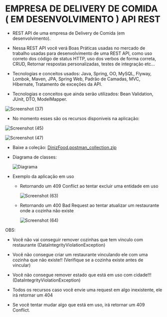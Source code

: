 # EMPRESA DE DELIVERY DE COMIDA ( EM DESENVOLVIMENTO ) API REST

 - REST API de uma empresa de Delivery de Comida (em desenvolvimento).

 - Nessa REST API você verá Boas Práticas usadas no mercado de trabalho usadas para desenvolvimento de uma REST API, como uso 
  correto dos código de status HTTP, uso dos verbos de forma correta, CRUD, Retornar respostas personalizadas, testes de integração etc...

 - Tecnologias e conceitos usados: Java, Spring, OO, MySQL, Flyway, Lombok, Maven, JPA, Spring Web, Padrão de Camadas, MVC, Hibernate, Tratamento de exceções da API.

 - Tecnologias e conceitos que ainda serão utilizados: Bean Validation, JUnit, DTO, ModelMapper.

  ![Screenshot (37)](https://github.com/iamdiniz/dinizfood-api/assets/72664530/281d289f-64a6-430a-92b1-b9441c94bbb9)

 - No momento esses são os recursos disponiveis na aplicação:

  ![Screenshot (45)](https://github.com/iamdiniz/dinizfood-api/assets/72664530/ce613d4d-1e6c-475e-b9dd-bd89f318027c)

  ![Screenshot (47)](https://github.com/iamdiniz/dinizfood-api/assets/72664530/b008410f-a45e-49b0-9a72-2e53f394791d)

 - Baixe a coleção: [DinizFood.postman_collection.zip](https://github.com/iamdiniz/dinizfood-api/files/12044137/DinizFood.postman_collection.zip)

 - Diagrama de classes:

   ![Diagrama](https://github.com/iamdiniz/dinizfood-api/assets/72664530/d631e38d-ea02-495b-aa15-4a335c4c1919)

 - Exemplo da aplicação em uso

   - Retornando um 409 Conflict ao tentar excluir uma entidade em uso
  
     ![Screenshot (63)](https://github.com/iamdiniz/dinizfood-api/assets/72664530/21d57240-de3d-45b7-9dfd-3021f44301bd)

   - Retornando um 400 Bad Request ao tentar atualizar um restaurante onde a cozinha não existe
  
     ![Screenshot (64)](https://github.com/iamdiniz/dinizfood-api/assets/72664530/3d5e05d7-0ed9-4630-a629-6c4c7074cdfe)


 OBS:

 - Você não vai conseguir remover cozinhas que tem vinculo com restaurante (DataIntegrityViolationException)
   
 - Você não consegue criar um restaurante vinculando ele com uma cozinha que não existe!! (Verifique se a cozinha existe antes de 
   vincular)
  
 - Você não consegue remover estado que está em uso com cidade!!! (DataIntegrityViolationException)
   
 - Todos os recursos caso você envie uma request em algo inexistente, ele irá retornar um 404
   
 - Se você tentar mudar algo que está em uso, irá retornar um 409 Conflict.
